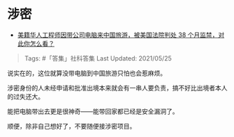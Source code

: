# 涉密

- [美籍华人工程师因带公司电脑来中国旅游，被美国法院判处 38 个月监禁，对此你怎么看？](https://www.zhihu.com/question/431037369/answer/1587591171)

>Tags: #「答集」社科答集
>Last Updated: 2021/05/25

说实在的，这位就算没带电脑到中国旅游只怕也会惹麻烦。

涉密身份的人未经申请和批准出境本来就会有一串人要负责，搞不好比出境者本人的过失还大。

能把电脑带出去更是很神奇——能带回家都已经是安全漏洞了。

顺便，除非自己想好了，不要随便接涉密项目。